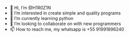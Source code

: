 - 👋 Hi, I’m @H1R0Z1N
- 👀 I’m interested in create simple and quality programs 
- 🌱 I’m currently learning python
- 💞️ I’m looking to collaborate on with new programmers
- 📫 How to reach me, my whatsapp is +55 91991896240

<!---
H1R0Z1N/H1R0Z1N is a ✨ special ✨ repository because its `README.md` (this file) appears on your GitHub profile.
You can click the Preview link to take a look at your changes.
--->
